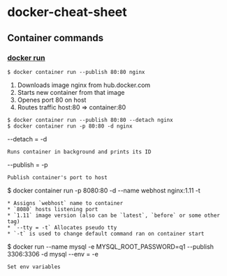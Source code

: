 # docker-cheat-sheet
## Container commands
### [docker run](https://docs.docker.com/engine/reference/commandline/run)
```
$ docker container run --publish 80:80 nginx
```
1. Downloads image nginx from hub.docker.com
2. Starts new container from that image
3. Openes port 80 on host
4. Routes traffic host:80 => container:80

```
$ docker container run --publish 80:80 --detach nginx
$ docker container run -p 80:80 -d nginx
```
--detach = -d
```
Runs container in background and prints its ID
```
--publish = -p
```
Publish container's port to host

```
$ docker container run -p 8080:80 -d --name webhost nginx:1.11 -t
```
* Assigns `webhost` name to container
* `8080` hosts listening port
* `1.11` image version (also can be `latest`, `before` or some other tag)
* `--tty = -t` Allocates pseudo tty
* `-t` is used to change default command ran on container start

```
$ docker run --name mysql -e MYSQL_ROOT_PASSWORD=q1 --publish 3306:3306 -d mysql
--env = -e
```
Set env variables
